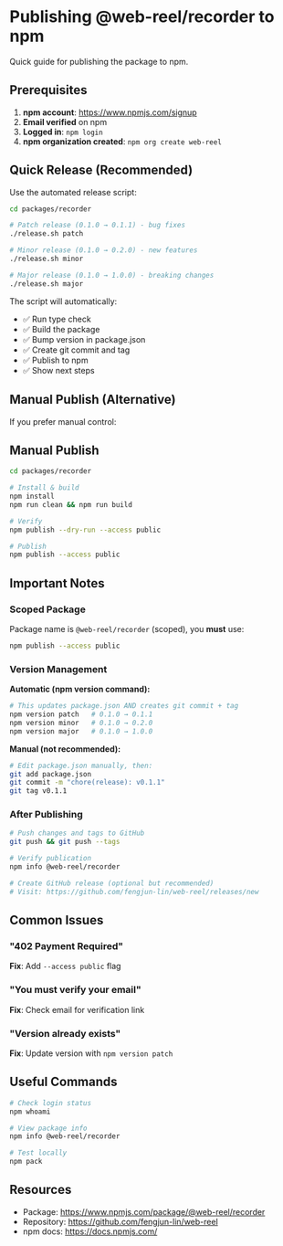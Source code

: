 # Publishing @web-reel/recorder to npm

Quick guide for publishing the package to npm.

## Prerequisites

1. **npm account**: https://www.npmjs.com/signup
2. **Email verified** on npm
3. **Logged in**: `npm login`
4. **npm organization created**: `npm org create web-reel`

## Quick Release (Recommended)

Use the automated release script:

```bash
cd packages/recorder

# Patch release (0.1.0 → 0.1.1) - bug fixes
./release.sh patch

# Minor release (0.1.0 → 0.2.0) - new features
./release.sh minor

# Major release (0.1.0 → 1.0.0) - breaking changes
./release.sh major
```

The script will automatically:

- ✅ Run type check
- ✅ Build the package
- ✅ Bump version in package.json
- ✅ Create git commit and tag
- ✅ Publish to npm
- ✅ Show next steps

## Manual Publish (Alternative)

If you prefer manual control:

## Manual Publish

```bash
cd packages/recorder

# Install & build
npm install
npm run clean && npm run build

# Verify
npm publish --dry-run --access public

# Publish
npm publish --access public
```

## Important Notes

### Scoped Package

Package name is `@web-reel/recorder` (scoped), you **must** use:

```bash
npm publish --access public
```

### Version Management

**Automatic (npm version command):**

```bash
# This updates package.json AND creates git commit + tag
npm version patch   # 0.1.0 → 0.1.1
npm version minor   # 0.1.0 → 0.2.0
npm version major   # 0.1.0 → 1.0.0
```

**Manual (not recommended):**

```bash
# Edit package.json manually, then:
git add package.json
git commit -m "chore(release): v0.1.1"
git tag v0.1.1
```

### After Publishing

```bash
# Push changes and tags to GitHub
git push && git push --tags

# Verify publication
npm info @web-reel/recorder

# Create GitHub release (optional but recommended)
# Visit: https://github.com/fengjun-lin/web-reel/releases/new
```

## Common Issues

### "402 Payment Required"

**Fix**: Add `--access public` flag

### "You must verify your email"

**Fix**: Check email for verification link

### "Version already exists"

**Fix**: Update version with `npm version patch`

## Useful Commands

```bash
# Check login status
npm whoami

# View package info
npm info @web-reel/recorder

# Test locally
npm pack
```

## Resources

- Package: https://www.npmjs.com/package/@web-reel/recorder
- Repository: https://github.com/fengjun-lin/web-reel
- npm docs: https://docs.npmjs.com/
